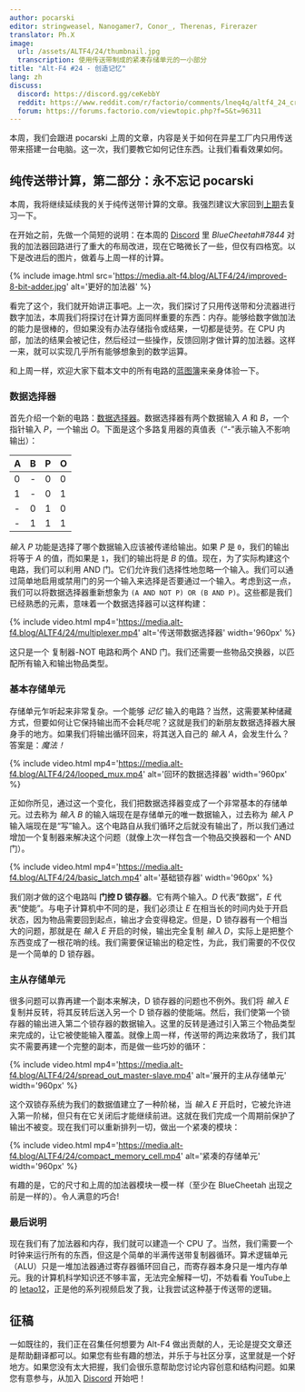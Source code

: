 ```yaml
---
author: pocarski
editor: stringweasel, Nanogamer7, Conor_, Therenas, Firerazer
translator: Ph.X
image:
  url: /assets/ALTF4/24/thumbnail.jpg
  transcription: 使用传送带制成的紧凑存储单元的一小部分
title: "Alt-F4 #24 - 创造记忆"
lang: zh
discuss:
  discord: https://discord.gg/ceKebbY
  reddit: https://www.reddit.com/r/factorio/comments/lneq4q/altf4_24_creating_memories/
  forum: https://forums.factorio.com/viewtopic.php?f=5&t=96311
---
```


本周，我们会跟进 pocarski 上周的文章，内容是关于如何在异星工厂内只用传送带来搭建一台电脑。这一次，我们要教它如何记住东西。让我们看看效果如何。

## 纯传送带计算，第二部分：永不忘记 <author>pocarski</author>

本周，我将继续延续我的关于纯传送带计算的文章。我强烈建议大家回到[上期](https://alt-f4.blog/zh/ALTF4-23/#%E7%BA%AF%E4%BC%A0%E9%80%81%E5%B8%A6%E8%AE%A1%E7%AE%97%E7%AC%AC%E4%B8%80%E9%83%A8%E5%88%86%E4%B8%8D%E5%A4%AA%E7%AE%80%E6%98%8E%E7%9A%84%E6%95%B0%E5%AD%A6-pocarski)去复习一下。

在开始之前，先做一个简短的说明：在本周的 [Discord](https://discord.gg/AsXAwyV) 里 *BlueCheetah#7844* 对我的加法器回路进行了重大的布局改进，现在它略微长了一些，但仅有四格宽。以下是改进后的图片，做着与上周一样的计算。

{% include image.html src='https://media.alt-f4.blog/ALTF4/24/improved-8-bit-adder.jpg' alt='更好的加法器' %}

看完了这个，我们就开始讲正事吧。上一次，我们探讨了只用传送带和分流器进行数字加法，本周我们将探讨在计算方面同样重要的东西：内存。能够给数字做加法的能力是很棒的，但如果没有办法存储指令或结果，一切都是徒劳。在 CPU 内部，加法的结果会被记住，然后经过一些操作，反馈回刚才做计算的加法器。这样一来，就可以实现几乎所有能够想象到的数学运算。

和上周一样，欢迎大家下载本文中的所有电路的[蓝图簿](https://media.alt-f4.blog/ALTF4/24/belt-computer-blueprint-book-2.txt)来亲身体验一下。

### 数据选择器

首先介绍一个新的电路：[数据选择器](https://zh.wikipedia.org/wiki/%E6%95%B0%E6%8D%AE%E9%80%89%E6%8B%A9%E5%99%A8)。数据选择器有两个数据输入 *A* 和 *B*，一个指针输入 *P*，一个输出 *O*。下面是这个多路复用器的真值表（“-”表示输入不影响输出）：

| A    | B    | P    | O    |
| ---- | ---- | ---- | ---- |
| 0    | -    | 0    | 0    |
| 1    | -    | 0    | 1    |
| -    | 0    | 1    | 0    |
| -    | 1    | 1    | 1    |

*输入 P* 功能是选择了哪个数据输入应该被传递给输出。如果 *P* 是 `0`，我们的输出将等于 *A* 的值，而如果是 `1`，我们的输出将是 *B* 的值。现在，为了实际构建这个电路，我们可以利用 AND 门。它们允许我们选择性地忽略一个输入。我们可以通过简单地启用或禁用门的另一个输入来选择是否要通过一个输入。考虑到这一点，我们可以将数据选择器重新想象为 `(A AND NOT P) OR (B AND P)`。这些都是我们已经熟悉的元素，意味着一个数据选择器可以这样构建：

{% include video.html mp4='https://media.alt-f4.blog/ALTF4/24/multiplexer.mp4' alt='传送带数据选择器' width='960px' %}

这只是一个 复制器-NOT 电路和两个 AND 门。我们还需要一些物品交换器，以匹配所有输入和输出物品类型。

### 基本存储单元

存储单元乍听起来非常复杂。一个能够 *记忆* 输入的电路？当然，这需要某种储藏方式，但要如何让它保持输出而不会耗尽呢？这就是我们的新朋友数据选择器大展身手的地方。如果我们将输出循环回来，将其送入自己的 *输入 A*，会发生什么？答案是：*魔法！*

{% include video.html mp4='https://media.alt-f4.blog/ALTF4/24/looped_mux.mp4' alt='回环的数据选择器' width='960px' %}

正如你所见，通过这一个变化，我们把数据选择器变成了一个非常基本的存储单元。过去称为 *输入 B* 的输入端现在是存储单元的唯一数据输入，过去称为 *输入 P* 输入端现在是“写”输入。这个电路自从我们循环之后就没有输出了，所以我们通过增加一个复制器来解决这个问题（就像上次一样包含一个物品交换器和一个 AND 门）。

{% include video.html mp4='https://media.alt-f4.blog/ALTF4/24/basic_latch.mp4' alt='基础锁存器' width='960px' %}

我们刚才做的这个电路叫 **门控 D 锁存器**。它有两个输入。*D* 代表“数据”，*E* 代表“使能”。与电子计算机中不同的是，我们必须让 *E* 在相当长的时间内处于开启状态，因为物品需要回到起点，输出才会变得稳定。但是，D 锁存器有一个相当大的问题，那就是在 *输入 E* 开启的时候，输出完全复制 *输入 D*，实际上是把整个东西变成了一根花哨的线。我们需要保证输出的稳定性，为此，我们需要的不仅仅是一个简单的 D 锁存器。

### 主从存储单元

很多问题可以靠再建一个副本来解决，D 锁存器的问题也不例外。我们将 *输入 E* 复制并反转，将其反转后送入另一个 D 锁存器的使能端。然后，我们使第一个锁存器的输出进入第二个锁存器的数据输入。这里的反转是通过引入第三个物品类型来完成的，让它被使能输入覆盖。就像上周一样，传送带的两边来救场了，我们其实不需要再建一个完整的副本，而是做一些巧妙的循环：

{% include video.html mp4='https://media.alt-f4.blog/ALTF4/24/spread_out_master-slave.mp4' alt='展开的主从存储单元' width='960px' %}

这个双锁存系统为我们的数据值建立了一种阶梯，当 *输入 E* 开启时，它被允许进入第一阶梯，但只有在它关闭后才能继续前进。这就在我们完成一个周期前保护了输出不被变。现在我们可以重新排列一切，做出一个紧凑的模块：

{% include video.html mp4='https://media.alt-f4.blog/ALTF4/24/compact_memory_cell.mp4' alt='紧凑的存储单元' width='960px' %}

有趣的是，它的尺寸和上周的加法器模块一模一样（至少在 BlueCheetah 出现之前是一样的）。令人满意的巧合!

### 最后说明

现在我们有了加法器和内存，我们就可以建造一个 CPU 了。当然，我们需要一个时钟来运行所有的东西，但这是个简单的半满传送带复制器循环。算术逻辑单元（ALU）只是一堆加法器通过寄存器循环回自己，而寄存器本身只是一堆内存单元。我的计算机科学知识还不够丰富，无法完全解释一切，不妨看看 YouTube上 的 [letao12](https://www.youtube.com/channel/UC6BeS4toXnPJe-Kds9E_FEQ)，正是他的系列视频启发了我，让我尝试这种基于传送带的逻辑。

## 征稿

一如既往的，我们正在召集任何想要为 Alt-F4 做出贡献的人，无论是提交文章还是帮助翻译都可以。如果您有些有趣的想法，并乐于与社区分享，这里就是一个好地方。如果您没有太大把握，我们会很乐意帮助您讨论内容创意和结构问题。如果您有意参与，从加入 [Discord](https://discord.gg/nxnCFkb) 开始吧！
